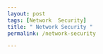 ```yaml
---
layout: post
tags: [Network  Security]
title: " Network Security "
permalink: /network-security

---
```

